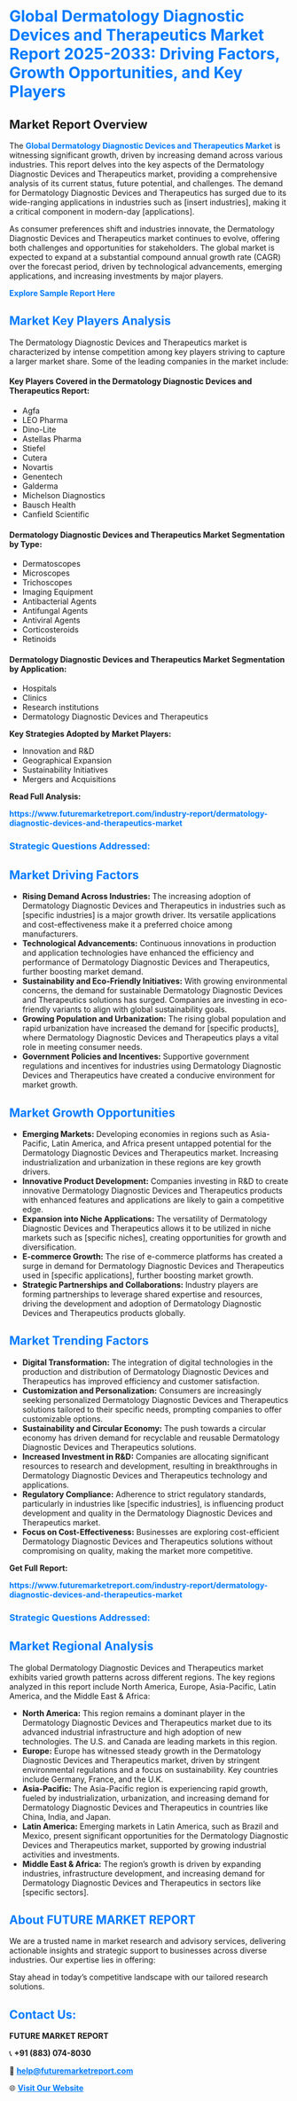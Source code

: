 <h1 style="color: #007BFF;">Global Dermatology Diagnostic Devices and Therapeutics Market Report 2025-2033: Driving Factors, Growth Opportunities, and Key Players</h1>

<section id="overview">
<h2>Market Report Overview</h2>
<p>The <a href="https://www.futuremarketreport.com/industry-report/dermatology-diagnostic-devices-and-therapeutics-market" style="color: #007BFF; text-decoration: none;"><strong>Global Dermatology Diagnostic Devices and Therapeutics Market</strong></a> is witnessing significant growth, driven by increasing demand across various industries. This report delves into the key aspects of the Dermatology Diagnostic Devices and Therapeutics market, providing a comprehensive analysis of its current status, future potential, and challenges. The demand for Dermatology Diagnostic Devices and Therapeutics has surged due to its wide-ranging applications in industries such as [insert industries], making it a critical component in modern-day [applications].</p>
<p>As consumer preferences shift and industries innovate, the Dermatology Diagnostic Devices and Therapeutics market continues to evolve, offering both challenges and opportunities for stakeholders. The global market is expected to expand at a substantial compound annual growth rate (CAGR) over the forecast period, driven by technological advancements, emerging applications, and increasing investments by major players.</p>
</section>

<section id="overview">
<p><a href="https://www.futuremarketreport.com/request-sample/reportId=125073" style="color: #007BFF; text-decoration: none;"><strong>Explore Sample Report Here</strong></a></p>
</section>

<section id="key-players">
<h2 style="color: #007BFF;">Market Key Players Analysis</h2>
<p>The Dermatology Diagnostic Devices and Therapeutics market is characterized by intense competition among key players striving to capture a larger market share. Some of the leading companies in the market include:</p>
<h4>Key Players Covered in the Dermatology Diagnostic Devices and Therapeutics Report:</h4>
<ul><li>Agfa</li><li>LEO Pharma</li><li>Dino-Lite</li><li>Astellas Pharma</li><li>Stiefel</li><li>Cutera</li><li>Novartis</li><li>Genentech</li><li>Galderma</li><li>Michelson Diagnostics</li><li>Bausch Health</li><li>Canfield Scientific</li></ul>
<h4>Dermatology Diagnostic Devices and Therapeutics Market Segmentation by Type:</h4>
<ul><li>Dermatoscopes</li><li>Microscopes</li><li>Trichoscopes</li><li>Imaging Equipment</li><li>Antibacterial Agents</li><li>Antifungal Agents</li><li>Antiviral Agents</li><li>Corticosteroids</li><li>Retinoids</li></ul>

<h4>Dermatology Diagnostic Devices and Therapeutics Market Segmentation by Application:</h4>
<ul><li>Hospitals</li><li>Clinics</li><li>Research institutions</li><li>Dermatology Diagnostic Devices and Therapeutics</li></ul>
<p><strong>Key Strategies Adopted by Market Players:</strong></p>
<ul>
<li>Innovation and R&D</li>
<li>Geographical Expansion</li>
<li>Sustainability Initiatives</li>
<li>Mergers and Acquisitions</li>
</ul>
</section>

<section>
<p><strong>Read Full Analysis: </strong></p><a href="https://www.futuremarketreport.com/industry-report/dermatology-diagnostic-devices-and-therapeutics-market" style="color: #007BFF; text-decoration: none;"><strong>https://www.futuremarketreport.com/industry-report/dermatology-diagnostic-devices-and-therapeutics-market</strong></a>
<h3 style="color: #007BFF;">Strategic Questions Addressed:</h3>
</section>

<section id="driving-factors">
<h2 style="color: #007BFF;">Market Driving Factors</h2>
<ul>
<li><strong>Rising Demand Across Industries:</strong> The increasing adoption of Dermatology Diagnostic Devices and Therapeutics in industries such as [specific industries] is a major growth driver. Its versatile applications and cost-effectiveness make it a preferred choice among manufacturers.</li>
<li><strong>Technological Advancements:</strong> Continuous innovations in production and application technologies have enhanced the efficiency and performance of Dermatology Diagnostic Devices and Therapeutics, further boosting market demand.</li>
<li><strong>Sustainability and Eco-Friendly Initiatives:</strong> With growing environmental concerns, the demand for sustainable Dermatology Diagnostic Devices and Therapeutics solutions has surged. Companies are investing in eco-friendly variants to align with global sustainability goals.</li>
<li><strong>Growing Population and Urbanization:</strong> The rising global population and rapid urbanization have increased the demand for [specific products], where Dermatology Diagnostic Devices and Therapeutics plays a vital role in meeting consumer needs.</li>
<li><strong>Government Policies and Incentives:</strong> Supportive government regulations and incentives for industries using Dermatology Diagnostic Devices and Therapeutics have created a conducive environment for market growth.</li>
</ul>
</section>

<section id="growth-opportunities">
<h2 style="color: #007BFF;">Market Growth Opportunities</h2>
<ul>
<li><strong>Emerging Markets:</strong> Developing economies in regions such as Asia-Pacific, Latin America, and Africa present untapped potential for the Dermatology Diagnostic Devices and Therapeutics market. Increasing industrialization and urbanization in these regions are key growth drivers.</li>
<li><strong>Innovative Product Development:</strong> Companies investing in R&D to create innovative Dermatology Diagnostic Devices and Therapeutics products with enhanced features and applications are likely to gain a competitive edge.</li>
<li><strong>Expansion into Niche Applications:</strong> The versatility of Dermatology Diagnostic Devices and Therapeutics allows it to be utilized in niche markets such as [specific niches], creating opportunities for growth and diversification.</li>
<li><strong>E-commerce Growth:</strong> The rise of e-commerce platforms has created a surge in demand for Dermatology Diagnostic Devices and Therapeutics used in [specific applications], further boosting market growth.</li>
<li><strong>Strategic Partnerships and Collaborations:</strong> Industry players are forming partnerships to leverage shared expertise and resources, driving the development and adoption of Dermatology Diagnostic Devices and Therapeutics products globally.</li>
</ul>
</section>

<section id="trending-factors">
<h2 style="color: #007BFF;">Market Trending Factors</h2>
<ul>
<li><strong>Digital Transformation:</strong> The integration of digital technologies in the production and distribution of Dermatology Diagnostic Devices and Therapeutics has improved efficiency and customer satisfaction.</li>
<li><strong>Customization and Personalization:</strong> Consumers are increasingly seeking personalized Dermatology Diagnostic Devices and Therapeutics solutions tailored to their specific needs, prompting companies to offer customizable options.</li>
<li><strong>Sustainability and Circular Economy:</strong> The push towards a circular economy has driven demand for recyclable and reusable Dermatology Diagnostic Devices and Therapeutics solutions.</li>
<li><strong>Increased Investment in R&D:</strong> Companies are allocating significant resources to research and development, resulting in breakthroughs in Dermatology Diagnostic Devices and Therapeutics technology and applications.</li>
<li><strong>Regulatory Compliance:</strong> Adherence to strict regulatory standards, particularly in industries like [specific industries], is influencing product development and quality in the Dermatology Diagnostic Devices and Therapeutics market.</li>
<li><strong>Focus on Cost-Effectiveness:</strong> Businesses are exploring cost-efficient Dermatology Diagnostic Devices and Therapeutics solutions without compromising on quality, making the market more competitive.</li>
</ul>
</section>

<section>
<p><strong>Get Full Report: </strong></p><a href="https://www.futuremarketreport.com/industry-report/dermatology-diagnostic-devices-and-therapeutics-market" style="color: #007BFF; text-decoration: none;"><strong>https://www.futuremarketreport.com/industry-report/dermatology-diagnostic-devices-and-therapeutics-market</strong></a>
<h3 style="color: #007BFF;">Strategic Questions Addressed:</h3>
</section>


<section id="regional-analysis">
<h2 style="color: #007BFF;">Market Regional Analysis</h2>
<p>The global Dermatology Diagnostic Devices and Therapeutics market exhibits varied growth patterns across different regions. The key regions analyzed in this report include North America, Europe, Asia-Pacific, Latin America, and the Middle East & Africa:</p>
<ul>
<li><strong>North America:</strong> This region remains a dominant player in the Dermatology Diagnostic Devices and Therapeutics market due to its advanced industrial infrastructure and high adoption of new technologies. The U.S. and Canada are leading markets in this region.</li>
<li><strong>Europe:</strong> Europe has witnessed steady growth in the Dermatology Diagnostic Devices and Therapeutics market, driven by stringent environmental regulations and a focus on sustainability. Key countries include Germany, France, and the U.K.</li>
<li><strong>Asia-Pacific:</strong> The Asia-Pacific region is experiencing rapid growth, fueled by industrialization, urbanization, and increasing demand for Dermatology Diagnostic Devices and Therapeutics in countries like China, India, and Japan.</li>
<li><strong>Latin America:</strong> Emerging markets in Latin America, such as Brazil and Mexico, present significant opportunities for the Dermatology Diagnostic Devices and Therapeutics market, supported by growing industrial activities and investments.</li>
<li><strong>Middle East & Africa:</strong> The region’s growth is driven by expanding industries, infrastructure development, and increasing demand for Dermatology Diagnostic Devices and Therapeutics in sectors like [specific sectors].</li>
</ul>
</section>

<footer>
<h2 style="color: #007BFF;">About FUTURE MARKET REPORT</h2>
<p>We are a trusted name in market research and advisory services, delivering actionable insights and strategic support to businesses across diverse industries. Our expertise lies in offering:</p>

<p>Stay ahead in today’s competitive landscape with our tailored research solutions.</p>

<h2 style="color: #007BFF;">Contact Us:</h2>
<p><strong>FUTURE MARKET REPORT</strong></p>
<p>📞 <strong>+91 (883) 074-8030</strong></p>
<p>📧 <strong><a href="mailto:help@futuremarketreport.com" style="color: #007BFF;">help@futuremarketreport.com</a></strong></p>
<p>🌐 <strong><a href="https://www.futuremarketreport.com/" style="color: #007BFF;">Visit Our Website</a></strong></p>
</footer>